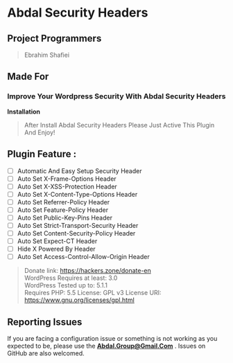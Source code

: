 
# Abdal Security Headers

## Project Programmers
> Ebrahim Shafiei 

## Made For
### Improve Your Wordpress Security With Abdal Security Headers

**Installation**
> After Install Abdal Security Headers Please Just Active This Plugin And Enjoy!

## Plugin Feature :
 - [ ] Automatic And Easy Setup Security Header
 - [ ] Auto Set X-Frame-Options Header
 - [ ] Auto Set X-XSS-Protection Header
 - [ ] Auto Set X-Content-Type-Options Header
 - [ ] Auto Set Referrer-Policy Header
 - [ ] Auto Set Feature-Policy Header 
 - [ ] Auto Set Public-Key-Pins Header
 - [ ] Auto Set Strict-Transport-Security Header
 - [ ] Auto Set Content-Security-Policy Header
 - [ ] Auto Set  Expect-CT Header
 - [ ] Hide X Powered By Header 
 - [ ] Auto Set Access-Control-Allow-Origin Header

> Donate link: https://hackers.zone/donate-en  
> WordPress Requires at least: 3.0  
> WordPress Tested up to: 5.1.1  
> Requires PHP: 5.5 
> License: GPL v3 
> License URI:  
> https://www.gnu.org/licenses/gpl.html

    
## Reporting Issues

If you are facing a configuration issue or something is not working as you expected to be, please use the **Abdal.Group@Gmail.Com** . Issues on GitHub are also welcomed.



